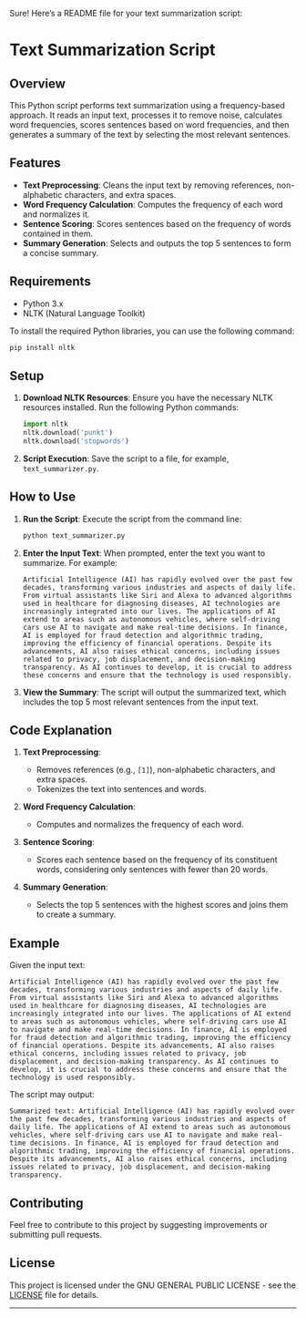 Sure! Here’s a README file for your text summarization script:
# Text Summarization Script

## Overview

This Python script performs text summarization using a frequency-based approach. It reads an input text, processes it to remove noise, calculates word frequencies, scores sentences based on word frequencies, and then generates a summary of the text by selecting the most relevant sentences.

## Features

- **Text Preprocessing**: Cleans the input text by removing references, non-alphabetic characters, and extra spaces.
- **Word Frequency Calculation**: Computes the frequency of each word and normalizes it.
- **Sentence Scoring**: Scores sentences based on the frequency of words contained in them.
- **Summary Generation**: Selects and outputs the top 5 sentences to form a concise summary.

## Requirements

- Python 3.x
- NLTK (Natural Language Toolkit)

To install the required Python libraries, you can use the following command:
```bash
pip install nltk
```

## Setup

1. **Download NLTK Resources**:
   Ensure you have the necessary NLTK resources installed. Run the following Python commands:
   ```python
   import nltk
   nltk.download('punkt')
   nltk.download('stopwords')
   ```

2. **Script Execution**:
   Save the script to a file, for example, `text_summarizer.py`.

## How to Use

1. **Run the Script**:
   Execute the script from the command line:
   ```bash
   python text_summarizer.py
   ```

2. **Enter the Input Text**:
   When prompted, enter the text you want to summarize. For example:
   ```
   Artificial Intelligence (AI) has rapidly evolved over the past few decades, transforming various industries and aspects of daily life. From virtual assistants like Siri and Alexa to advanced algorithms used in healthcare for diagnosing diseases, AI technologies are increasingly integrated into our lives. The applications of AI extend to areas such as autonomous vehicles, where self-driving cars use AI to navigate and make real-time decisions. In finance, AI is employed for fraud detection and algorithmic trading, improving the efficiency of financial operations. Despite its advancements, AI also raises ethical concerns, including issues related to privacy, job displacement, and decision-making transparency. As AI continues to develop, it is crucial to address these concerns and ensure that the technology is used responsibly.
   ```

3. **View the Summary**:
   The script will output the summarized text, which includes the top 5 most relevant sentences from the input text.

## Code Explanation

1. **Text Preprocessing**:
   - Removes references (e.g., `[1]`), non-alphabetic characters, and extra spaces.
   - Tokenizes the text into sentences and words.

2. **Word Frequency Calculation**:
   - Computes and normalizes the frequency of each word.

3. **Sentence Scoring**:
   - Scores each sentence based on the frequency of its constituent words, considering only sentences with fewer than 20 words.

4. **Summary Generation**:
   - Selects the top 5 sentences with the highest scores and joins them to create a summary.

## Example

Given the input text:

```
Artificial Intelligence (AI) has rapidly evolved over the past few decades, transforming various industries and aspects of daily life. From virtual assistants like Siri and Alexa to advanced algorithms used in healthcare for diagnosing diseases, AI technologies are increasingly integrated into our lives. The applications of AI extend to areas such as autonomous vehicles, where self-driving cars use AI to navigate and make real-time decisions. In finance, AI is employed for fraud detection and algorithmic trading, improving the efficiency of financial operations. Despite its advancements, AI also raises ethical concerns, including issues related to privacy, job displacement, and decision-making transparency. As AI continues to develop, it is crucial to address these concerns and ensure that the technology is used responsibly.
```

The script may output:

```
Summarized text: Artificial Intelligence (AI) has rapidly evolved over the past few decades, transforming various industries and aspects of daily life. The applications of AI extend to areas such as autonomous vehicles, where self-driving cars use AI to navigate and make real-time decisions. In finance, AI is employed for fraud detection and algorithmic trading, improving the efficiency of financial operations. Despite its advancements, AI also raises ethical concerns, including issues related to privacy, job displacement, and decision-making transparency.
```

## Contributing

Feel free to contribute to this project by suggesting improvements or submitting pull requests.

## License

This project is licensed under the  GNU GENERAL PUBLIC LICENSE - see the [LICENSE](LICENSE) file for details.

---
